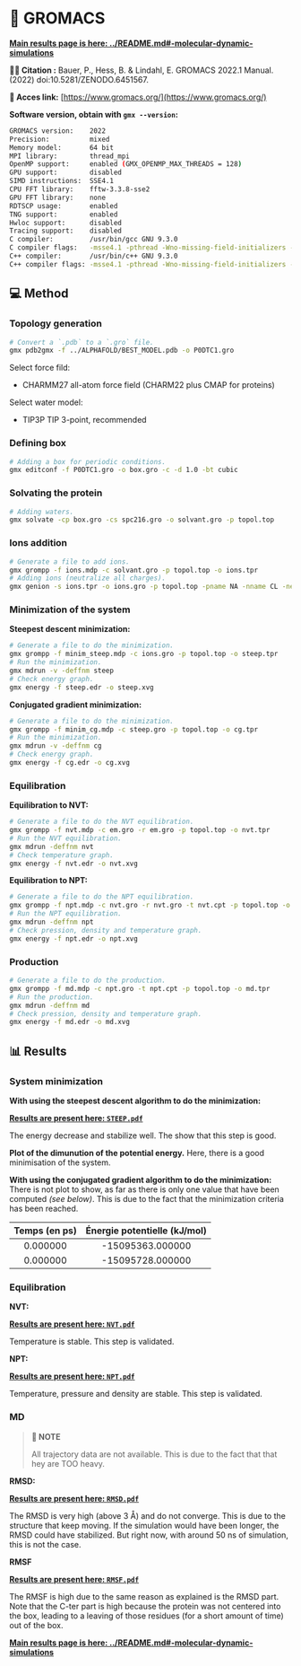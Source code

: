 # 🎥 GROMACS

**[Main results page is here: ../README.md#-molecular-dynamic-simulations](../README.md#-molecular-dynamic-simulations)**

**🕵️‍♂️ Citation :** Bauer, P., Hess, B. & Lindahl, E. GROMACS 2022.1 Manual. (2022) doi:10.5281/ZENODO.6451567.


**🔗 Acces link:** [https://www.gromacs.org/](https://www.gromacs.org/)

**Software version, obtain with `gmx --version`:**
```bash
GROMACS version:    2022
Precision:          mixed
Memory model:       64 bit
MPI library:        thread_mpi
OpenMP support:     enabled (GMX_OPENMP_MAX_THREADS = 128)
GPU support:        disabled
SIMD instructions:  SSE4.1
CPU FFT library:    fftw-3.3.8-sse2
GPU FFT library:    none
RDTSCP usage:       enabled
TNG support:        enabled
Hwloc support:      disabled
Tracing support:    disabled
C compiler:         /usr/bin/gcc GNU 9.3.0
C compiler flags:   -msse4.1 -pthread -Wno-missing-field-initializers -fexcess-precision=fast -funroll-all-loops -O3 -DNDEBUG
C++ compiler:       /usr/bin/c++ GNU 9.3.0
C++ compiler flags: -msse4.1 -pthread -Wno-missing-field-initializers -fexcess-precision=fast -funroll-all-loops -fopenmp -O3 -DNDEBUG
```

## 💻 Method

### Topology generation

```bash
# Convert a `.pdb` to a `.gro` file.
gmx pdb2gmx -f ../ALPHAFOLD/BEST_MODEL.pdb -o P0DTC1.gro
```

Select force fild:
- CHARMM27 all-atom force field (CHARM22 plus CMAP for proteins)

Select water model:
- TIP3P   TIP 3-point, recommended

### Defining box

```bash
# Adding a box for periodic conditions.
gmx editconf -f P0DTC1.gro -o box.gro -c -d 1.0 -bt cubic
```

### Solvating the protein

```bash
# Adding waters.
gmx solvate -cp box.gro -cs spc216.gro -o solvant.gro -p topol.top
```

### Ions addition

```bash
# Generate a file to add ions.
gmx grompp -f ions.mdp -c solvant.gro -p topol.top -o ions.tpr
# Adding ions (neutralize all charges).
gmx genion -s ions.tpr -o ions.gro -p topol.top -pname NA -nname CL -neutral
```

### Minimization of the system

**Steepest descent minimization:**

```bash
# Generate a file to do the minimization.
gmx grompp -f minim_steep.mdp -c ions.gro -p topol.top -o steep.tpr
# Run the minimization.
gmx mdrun -v -deffnm steep
# Check energy graph.
gmx energy -f steep.edr -o steep.xvg
```

**Conjugated gradient minimization:**

```bash
# Generate a file to do the minimization.
gmx grompp -f minim_cg.mdp -c steep.gro -p topol.top -o cg.tpr
# Run the minimization.
gmx mdrun -v -deffnm cg
# Check energy graph.
gmx energy -f cg.edr -o cg.xvg
```

### Equilibration

**Equilibration to NVT:**

```bash
# Generate a file to do the NVT equilibration.
gmx grompp -f nvt.mdp -c em.gro -r em.gro -p topol.top -o nvt.tpr
# Run the NVT equilibration.
gmx mdrun -deffnm nvt
# Check temperature graph.
gmx energy -f nvt.edr -o nvt.xvg
```

**Equilibration to NPT:**

```bash
# Generate a file to do the NPT equilibration.
gmx grompp -f npt.mdp -c nvt.gro -r nvt.gro -t nvt.cpt -p topol.top -o npt.tpr
# Run the NPT equilibration.
gmx mdrun -deffnm npt
# Check pression, density and temperature graph.
gmx energy -f npt.edr -o npt.xvg
```

### Production

```bash
# Generate a file to do the production.
gmx grompp -f md.mdp -c npt.gro -t npt.cpt -p topol.top -o md.tpr
# Run the production.
gmx mdrun -deffnm md
# Check pression, density and temperature graph.
gmx energy -f md.edr -o md.xvg
```

## 📊 Results

### **System minimization**

**With using the steepest descent algorithm to do the minimization:**

[**Results are present here: `STEEP.pdf`**](STEEP.pdf)

The energy decrease and stabilize well. The show that this step is good.

**Plot of the dimunution of the potential energy.** Here, there is a good minimisation of the system.

**With using the conjugated gradient algorithm to do the minimization:** There is not plot to show, as far as there is only one value that have been computed *(see below)*. This is due to the fact that the minimization criteria has been reached.

| **Temps (en ps)** | **Énergie potentielle (kJ/mol)** |
| :---------------: | :------------------------------: |
|     0.000000      |         -15095363.000000         |
|     0.000000      |         -15095728.000000         |

### **Equilibration**

**NVT:**

[**Results are present here: `NVT.pdf`**](NVT.pdf)

Temperature is stable. This step is validated.


**NPT:**

[**Results are present here: `NPT.pdf`**](NPT.pdf)

Temperature, pressure and density are stable. This step is validated.

### **MD**

> **📝 NOTE** 
> 
> All trajectory data are not available. This is due to the fact that that hey are TOO heavy.

**RMSD:**

[**Results are present here: `RMSD.pdf`**](RMSD.pdf)

The RMSD is very high (above 3 Å) and do not converge. This is due to the structure that keep moving. If the simulation would have been longer, the RMSD could have stabilized. But right now, with around 50 ns of simulation, this is not the case.

**RMSF**

[**Results are present here: `RMSF.pdf`**](RMSF.pdf)

The RMSF is high due to the same reason as explained is the RMSD part. Note that the C-ter part is high because the protein was not centered into the box, leading to a leaving of those residues (for a short amount of time) out of the box.

**[Main results page is here: ../README.md#-molecular-dynamic-simulations](../README.md#-molecular-dynamic-simulations)**
